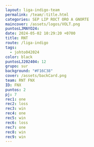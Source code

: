 ```yaml
---
layout: liga-indigo-team
permalink: /team/:title.html
categories: SEP LIP ROCT ORO A GNORTE
maincover: /assets/logos/VOLT.png
puntosLJMAYO24: 
date: 2024-05-02 10:29:20 +0700
title: RNT
route: /liga-indigo
tags:
  - johto042024
color: black
puntosLJ202404: 12
grupo: sur
background: "#F16C38"
cover: /assets/backCard.png
team: RNT FNX
ID: FNX
puntos: 2
pj: 7
rec1: one
rec2: loss
rec3: win
rec4: one
rec5: win
rec6: loss
rec7: one
rec8: win
rec9: win
---
```

